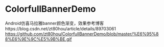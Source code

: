 # ColorfullBannerDemo
Android仿喜马拉雅banner颜色渐变，效果参考博客https://blog.csdn.net/zt80hou/article/details/89703061
https://github.com/zt80hou/ColorfullBannerDemo/blob/master/%E6%95%88%E6%9E%9C%E5%9B%BE.gif
